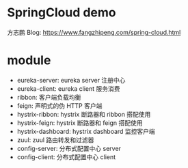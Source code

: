 # SpringCloud demo

方志鹏 Blog: https://www.fangzhipeng.com/spring-cloud.html


# module

- eureka-server: eureka server 注册中心
- eureka-client: eureka client 服务消费
- ribbon: 客户端负载均衡
- feign: 声明式的伪 HTTP 客户端
- hystrix-ribbon: hystrix 断路器和 ribbon 搭配使用
- hystrix-feign: hystrix 断路器和 feign 搭配使用
- hystrix-dashboard: hystrix dashboard 监控客户端
- zuul: zuul 路由转发和过滤器
- config-server: 分布式配置中心 server
- config-client: 分布式配置中心 client
